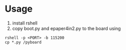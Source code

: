 # Usage

1. install rshell 
2. copy boot.py and epaper4in2.py to the board using  
```
rshell -p <PORT> -b 115200 
cp *.py /pyboard
```
